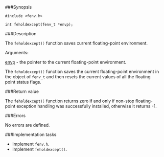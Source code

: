 ###Synopsis

`#include <fenv.h>`

`int feholdexcept(fenv_t *envp);`

###Description

The `feholdexcept()` function saves current floating-point environment.

Arguments:

<u>envp</u> - the pointer to the current floating-point environment.

The `feholdexcept()` function saves the current floating-point environment in the object of `fenv_t` and then resets the current values of all the floating point status flags.

###Return value

The `feholdexcept()` function returns zero if and only if non-stop floating-point exception handling was successfully installed, otherwise it returns -1.

###Errors

No errors are defined.

###Implementation tasks

 * Implement `fenv.h`.
 * Implement `feholdexcept()`.